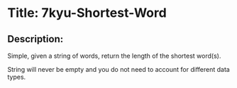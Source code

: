 # Title: 7kyu-Shortest-Word

## Description:

Simple, given a string of words, return the length of the shortest word(s).

String will never be empty and you do not need to account for different data types.
